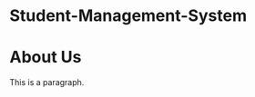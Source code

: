 # Student-Management-System
<html>
<body>

<h1>About Us</h1>
<p>This is a paragraph.</p>

</body>
</html>
